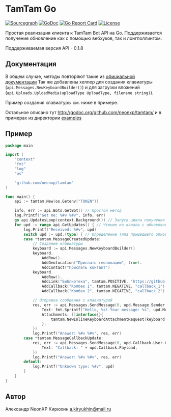 # TamTam Go

[![Sourcegraph](https://sourcegraph.com/github.com/neonxp/tamtam/-/badge.svg?style=flat-square)](https://sourcegraph.com/github.com/neonxp/tamtam?badge)
[![GoDoc](http://img.shields.io/badge/go-documentation-blue.svg?style=flat-square)](http://godoc.org/github.com/neonxp/tamtam)
[![Go Report Card](https://goreportcard.com/badge/github.com/neonxp/tamtam?style=flat-square)](https://goreportcard.com/report/github.com/neonxp/tamtam)
[![License](http://img.shields.io/badge/license-mit-blue.svg?style=flat-square)](https://raw.githubusercontent.com/neonxp/tamtam/master/LICENSE)

Простая реализация клиента к TamTam Bot API на Go. Поддерживается получение обновление как с помощью вебхуков, так и лонгполлингом.

Поддерживаемая версия API - 0.1.8

## Документация
В общем случае, методы повторяют такие из [официальной документации](https://dev.tamtam.chat/)
Так же добавлены хелпер для создания клавиатуры (`api.Messages.NewKeyboardBuilder()`) и для загрузки вложений (`api.Uploads.UploadMedia(uploadType UploadType, filename string)`). 

Пример создания клавиатуры см. ниже в примере.
 
Остальное описано тут http://godoc.org/github.com/neonxp/tamtam/ и в примерах из директории [examples](https://github.com/neonxp/tamtam/tree/master/examples)

## Пример

```go
package main

import (
	"context"
	"fmt"
	"log"
	"os"

	"github.com/neonxp/tamtam"
)

func main() {
	api := tamtam.New(os.Getenv("TOKEN"))

	info, err := api.Bots.GetBot() // Простой метод
	log.Printf("Get me: %#v %#v", info, err)
	go api.UpdatesLoop(context.Background()) // Запуск цикла получения обновлений
	for upd := range api.GetUpdates() { // Чтение из канала с обновлениями
		log.Printf("Received: %#v", upd)
		switch upd := upd.(type) { // Определение типа пришедшего обновления
		case *tamtam.MessageCreatedUpdate:
			// Создание клавиатуры
			keyboard := api.Messages.NewKeyboardBuilder()
			keyboard.
				AddRow().
				AddGeolocation("Прислать геолокацию", true).
				AddContact("Прислать контакт")
			keyboard.
				AddRow().
				AddLink("Библиотека", tamtam.POSITIVE, "https://github.com/neonxp/tamtam").
				AddCallback("Колбек 1", tamtam.NEGATIVE, "callback_1").
				AddCallback("Колбек 2", tamtam.NEGATIVE, "callback_2")

			// Отправка сообщения с клавиатурой
			res, err := api.Messages.SendMessage(0, upd.Message.Sender.UserId, &tamtam.NewMessageBody{
				Text: fmt.Sprintf("Hello, %s! Your message: %s", upd.Message.Sender.Name, upd.Message.Body.Text),
				Attachments: []interface{}{
					tamtam.NewInlineKeyboardAttachmentRequest(keyboard.Build()),
				},
			})
			log.Printf("Answer: %#v %#v", res, err)
		case *tamtam.MessageCallbackUpdate:
			res, err := api.Messages.SendMessage(0, upd.Callback.User.UserId, &tamtam.NewMessageBody{
				Text: "Callback: " + upd.Callback.Payload,
			})
			log.Printf("Answer: %#v %#v", res, err)
		default:
			log.Printf("Unknown type: %#v", upd)
		}
	}
}
```

## Автор

Александр NeonXP Кирюхин  <a.kiryukhin@mail.ru>
